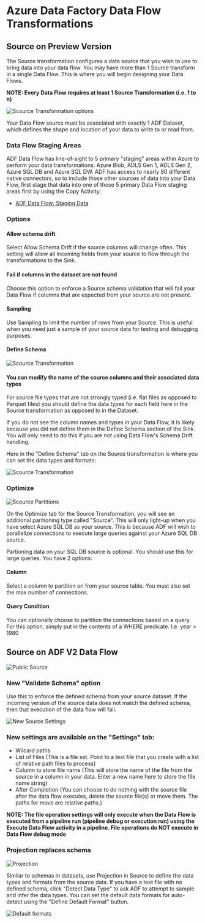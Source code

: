 # Azure Data Factory Data Flow Transformations

## Source on Preview Version

The Source transformation configures a data source that you wish to use to bring data into your data flow. You may have more than 1 Source transform in a single Data Flow. This is where you will begin designing your Data Flows.

**NOTE: Every Data Flow requires at least 1 Source Transformation (i.e. 1 to n)**

![Scource Transformation options](../images/source.png "source 1")

Your Data Flow source must be associated with exactly 1 ADF Dataset, which defines the shape and location of your data to write to or read from.

### Data Flow Staging Areas

ADF Data Flow has line-of-sight to 5 primary "staging" areas within Azure to perform your data transformations: Azure Blob, ADLS Gen 1, ADLS Gen 2, Azure SQL DB and Azure SQL DW. ADF has access to nearly 80 different native connectors, so to include those other sources of data into your Data Flow, first stage that data into one of those 5 primary Data Flow staging areas first by using the Copy Activity:

* [ADF Data Flow: Staging Data](https://youtu.be/mZLKdyoL3Mo)

### Options

#### Allow schema drift
Select Allow Schema Drift if the source columns will change often. This setting will allow all incoming fields from your source to flow through the transformations to the Sink.

#### Fail if columns in the dataset are not found
Choose this option to enforce a Source schema validation that will fail your Data Flow if columns that are expected from your source are not present.

#### Sampling
Use Sampling to limit the number of rows from your Source.  This is useful when you need just a sample of your source data for testing and debugging purposes.

#### Define Schema

![Scource Transformation](../images/source2.png "source 2")

#### You can modify the name of the source columns and their associated data types

For source file types that are not strongly typed (i.e. flat files as opposed to Parquet files) you should define the data types for each field here in the Source transformation as opposed to in the Dataset.

If you do not see the column names and types in your Data Flow, it is likely because you did not define them in the Define Schema section of the Sink. You will only need to do this if you are not using Data Flow's Schema Drift handling.

Here in the "Define Schema" tab on the Source transformation is where you can set the data types and formats:

![Scource Transformation](../images/source003.png "data types")

### Optimize

![Scource Partitions](../images/sourcepart.png "partitioning")

On the Optimize tab for the Source Transformation, you will see an additional paritioning type called "Source". This will only light-up when you have select Azure SQL DB as your source. This is because ADF will wish to parallelize connections to execute large queries against your Azure SQL DB source.

Partioning data on your SQL DB source is optional. You should use this for large queries. You have 2 options:

#### Column

Select a column to partition on from your source table. You must also set the max number of connections.

#### Query Condition

You can optionally choose to partition the connections based on a query. For this option, simply put in the contents of a WHERE predicate. I.e. year > 1980

## Source on ADF V2 Data Flow

![Public Source](../images/source1.png "public source 1")

### New "Validate Schema" option

Use this to enforce the defined schema from your source dataset. If the incoming version of the source data does not match the defined schema, then that execution of the data flow will fail.

![New Source Settings](../images/source2.png "New settings")

### New settings are available on the "Settings" tab:

* Wilcard paths
* List of Files (This is a file set. Point to a text file that you create with a list of relative path files to process)
* Column to store file name (This will store the name of the file from the source in a column in your data. Enter a new name here to store the file name string)
* After Completion (You can choose to do nothing with the source file after the data flow executes, delete the source file(s) or move them. The paths for move are relative paths.)

**NOTE: The file operation settings will only execute when the Data Flow is executed from a pipeline run (pipeline debug or execution run) using the Execute Data Flow activity in a pipeline. File operations do NOT execute in Data Flow debug mode**

### Projection replaces schema

![Projection](../images/source3.png "Projection")

Similar to schemas in datasets, use Projection in Source to define the data types and formats from the source data. If you have a text file with no defined schema, click "Detect Data Type" to ask ADF to attempt to sample and infer the data types. You can set the default data formats for auto-detect using the "Define Default Format" button.

![Default formats](../images/source2.png "Default formats")

